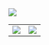 
<img src="https://github-readme-stats.vercel.app/api?username=poojaOfficial321&show_icons=true"/>
<table>
<tr>
<td><a href="https://medium.com/@KodeFlap"><img src="https://img.shields.io/badge/Medium-12100E?style=for-the-badge&logo=medium&logoColor=white"/></a></td>
<td><a href="https://kodeflap.blogspot.com/"><img src="https://img.shields.io/badge/Blogger-FF5722?style=for-the-badge&logo=blogger&logoColor=white"/></a></td>
</tr>
</table>

